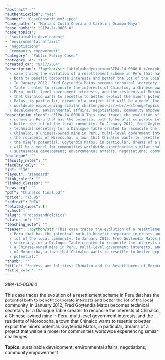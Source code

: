 ```yaml
---
"abstract": ""
"authentication": "yes"
"banner": "CaseConsortiumv3.jpeg"
"case_author": "Mariana Costa Checa and Carolina Ocampo-Maya"
"case_number": "SIPA-14-0006.0"
"case_topics":
- "sustainable development"
- "environmental affairs"
- "negotiations"
- "community empowerment"
"category": "Public Policy Cases"
"category_id": "15"
"created_on": "9/17/2014"
"description": !!python/str "<html><body><p><em>SIPA-14-0006.0 </em><br/><br/>This\
  \ case traces the evolution of a resettlement scheme in Peru that has the potential\
  \ both to benefit corporate interests and better the lot of the local community.\
  \ In January 2012, Fred Goytendía Matos becomes technical secretary for a Dialogue\
  \ Table created to reconcile the interests of Chinalco, a Chinese-owned mine in\
  \ Peru, multi-level government interests, and the residents of Morococha, a town\
  \ that Chinalco wants to resettle to better exploit the mine’s potential. Goytendía\
  \ Matos, in particular, dreams of a project that will be a model for communities\
  \ worldwide experiencing similar challenges.<br/><br/><strong>Topics:</strong> sustainable\
  \ development; environmental affairs; negotiations; community empowerment</p></body></html>"
"description_clean": "SIPA-14-0006.0 This case traces the evolution of a resettlement\
  \ scheme in Peru that has the potential both to benefit corporate interests and\
  \ better the lot of the local community. In January 2012, Fred Goytendía Matos becomes\
  \ technical secretary for a Dialogue Table created to reconcile the interests of\
  \ Chinalco, a Chinese-owned mine in Peru, multi-level government interests, and\
  \ the residents of Morococha, a town that Chinalco wants to resettle to better exploit\
  \ the mine’s potential. Goytendía Matos, in particular, dreams of a project that\
  \ will be a model for communities worldwide experiencing similar challenges.Topics:\
  \ sustainable development; environmental affairs; negotiations; community empowerment"
"epilogue": ""
"faculty_notes": ""
"faculty_only": ""
"id": "136"
"layout": "standard"
"link_color": ""
"linked_classes": ""
"news_org": ""
"pdf": "Chinalco final.pdf"
"price": "$3.95"
"redtext": "NEW"
"related_cases": []
"school": ""
"slug": "ProcessandPolitics"
"status_id": "1"
"teaching_note": ""
"teaser": !!python/str "This case traces the evolution of a resettlement scheme in\
  \ Peru that has the potential both to benefit corporate interests and better the\
  \ lot of the local community. In January 2012, Fred Goytendía Matos becomes technical\
  \ secretary for a Dialogue Table created to reconcile the interests of Chinalco,\
  \ a Chinese-owned mine in Peru, multi-level government interests, and the residents\
  \ of Morococha, a town that Chinalco wants to resettle to better exploit the mine’s\
  \ potential."
"thumb": ""
"title": "Process and Politics: Chinalco and the Resettlement of Morococha"
"title_color": ""
---
```

<html><body><p><em>SIPA-14-0006.0 </em><br/><br/>This case traces the evolution of a resettlement scheme in Peru that has the potential both to benefit corporate interests and better the lot of the local community. In January 2012, Fred Goytendía Matos becomes technical secretary for a Dialogue Table created to reconcile the interests of Chinalco, a Chinese-owned mine in Peru, multi-level government interests, and the residents of Morococha, a town that Chinalco wants to resettle to better exploit the mine’s potential. Goytendía Matos, in particular, dreams of a project that will be a model for communities worldwide experiencing similar challenges.<br/><br/><strong>Topics:</strong> sustainable development; environmental affairs; negotiations; community empowerment</p></body></html>
